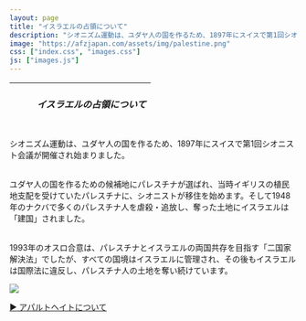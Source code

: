 ```yaml
---
layout: page
title: "イスラエルの占領について"
description: "シオニズム運動は、ユダヤ人の国を作るため、1897年にスイスで第1回シオニスト会議が開催され始まりました。ユダヤ人の国を作るための候補地にパレスチナが選ばれ、当時イギリスの植民地支配を受けていたパレスチナに、シオニストが移住を始めます。そして1948年のナクバで多くのパレスチナ人を虐殺・追放し、奪った土地にイスラエルは「建国」されました。"
image: "https://afzjapan.com/assets/img/palestine.png"
css: ["index.css", "images.css"]
js: ["images.js"]
---
```


<table class="afzIcons" style="table-layout: fixed; background-image: url('{{site.baseurl}}/assets/img/top.png'); width: 100%; max-width: 640px; height: 80px;">
  <tr>
    <td><div style="margin-left: 40px"><h5><span class="afz-heading-colored">イスラエルの占領について</span></h5></div></td>
  </tr>
</table>

<div class="page">

<p>
シオニズム運動は、ユダヤ人の国を作るため、1897年にスイスで第1回シオニスト会議が開催され始まりました。<br /><br />

ユダヤ人の国を作るための候補地にパレスチナが選ばれ、当時イギリスの植民地支配を受けていたパレスチナに、シオニストが移住を始めます。そして1948年のナクバで多くのパレスチナ人を虐殺・追放し、奪った土地にイスラエルは「建国」されました。<br /><br />

1993年のオスロ合意は、パレスチナとイスラエルの両国共存を目指す「二国家解決法」でしたが、すべての国境はイスラエルに管理され、その後もイスラエルは国際法に違反し、パレスチナ人の土地を奪い続けています。
</p>

<img src="{{site.baseurl}}/assets/img/palestine.png" style="max-width:100%;">

<p>
  <a href="/apartheid">▶︎ アパルトヘイトについて</a>
</p>

</div>

